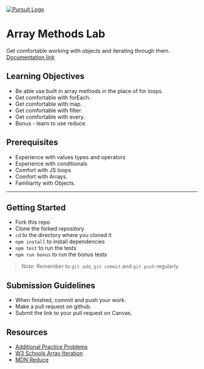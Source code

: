[![Pursuit Logo](https://avatars1.githubusercontent.com/u/5825944?s=200&v=4)](https://pursuit.org)


# Array Methods Lab
Get comfortable working with objects and iterating through them. [Documentation link](https://joinpursuit.github.io/array_methods_assignment/)

## Learning Objectives 
 * Be able use built in array methods in the place of for loops. 
 * Get comfortable with forEach. 
 * Get comfortable with map.
 * Get comfortable with filter.
 * Get comfortable with every.
 * Bonus - learn to use reduce.

 ## Prerequisites 
  * Experience with values types and operators 
  * Experience with conditionals 
  * Comfort with JS loops 
  * Comfort with Arrays. 
  * Familiarity with Objects. 

  ___

  ## Getting Started 
* Fork this repo
* Clone the forked repository
* `cd` to the directory where you cloned it
* `npm install` to install dependencies
* `npm test` to run the tests
* `npm run bonus` to run the bonus tests

> *Note*: Remember to `git add`, `git commit` and `git push` regularly


## Submission Guidelines
  * When finished, commit and push your work.
  * Make a pull request on github.
  * Submit the link to your pull request on Canvas. 

## Resources 
 - [Additional Practice Problems](https://the-winter.github.io/codingjs/ )
 - [W3 Schools Array Iteration](https://www.w3schools.com/js/js_array_iteration.asp)
 - [MDN Reduce](https://developer.mozilla.org/en-US/docs/Web/JavaScript/Reference/Global_Objects/Array/Reduce)
